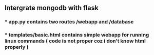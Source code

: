 ## Intergrate mongodb with flask

### * app.py contains two routes /webapp and /database

### * templates/basic.html contains simple webapp for running linux commands ( code is not proper coz i don't know html properly )
